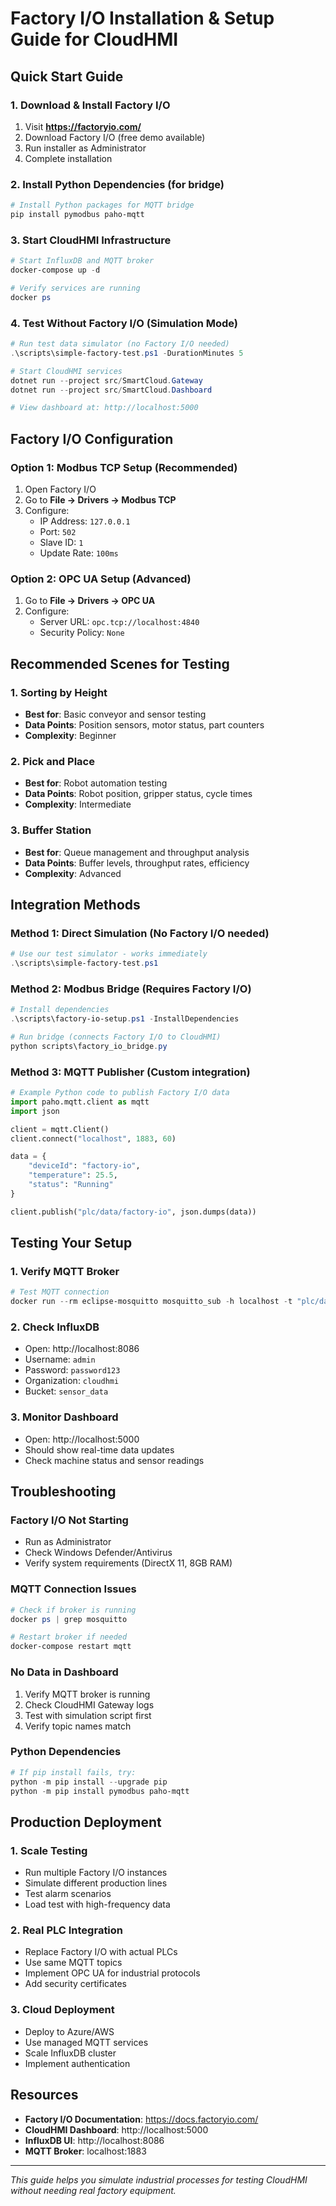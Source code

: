 # Factory I/O Installation & Setup Guide for CloudHMI

## Quick Start Guide

### 1. Download & Install Factory I/O
1. Visit **https://factoryio.com/**
2. Download Factory I/O (free demo available)
3. Run installer as Administrator
4. Complete installation

### 2. Install Python Dependencies (for bridge)
```powershell
# Install Python packages for MQTT bridge
pip install pymodbus paho-mqtt
```

### 3. Start CloudHMI Infrastructure
```powershell
# Start InfluxDB and MQTT broker
docker-compose up -d

# Verify services are running
docker ps
```

### 4. Test Without Factory I/O (Simulation Mode)
```powershell
# Run test data simulator (no Factory I/O needed)
.\scripts\simple-factory-test.ps1 -DurationMinutes 5

# Start CloudHMI services
dotnet run --project src/SmartCloud.Gateway
dotnet run --project src/SmartCloud.Dashboard

# View dashboard at: http://localhost:5000
```

## Factory I/O Configuration

### Option 1: Modbus TCP Setup (Recommended)
1. Open Factory I/O
2. Go to **File → Drivers → Modbus TCP**
3. Configure:
   - IP Address: `127.0.0.1`
   - Port: `502`
   - Slave ID: `1`
   - Update Rate: `100ms`

### Option 2: OPC UA Setup (Advanced)
1. Go to **File → Drivers → OPC UA**
2. Configure:
   - Server URL: `opc.tcp://localhost:4840`
   - Security Policy: `None`

## Recommended Scenes for Testing

### 1. Sorting by Height
- **Best for**: Basic conveyor and sensor testing
- **Data Points**: Position sensors, motor status, part counters
- **Complexity**: Beginner

### 2. Pick and Place
- **Best for**: Robot automation testing
- **Data Points**: Robot position, gripper status, cycle times
- **Complexity**: Intermediate

### 3. Buffer Station
- **Best for**: Queue management and throughput analysis
- **Data Points**: Buffer levels, throughput rates, efficiency
- **Complexity**: Advanced

## Integration Methods

### Method 1: Direct Simulation (No Factory I/O needed)
```powershell
# Use our test simulator - works immediately
.\scripts\simple-factory-test.ps1
```

### Method 2: Modbus Bridge (Requires Factory I/O)
```powershell
# Install dependencies
.\scripts\factory-io-setup.ps1 -InstallDependencies

# Run bridge (connects Factory I/O to CloudHMI)
python scripts\factory_io_bridge.py
```

### Method 3: MQTT Publisher (Custom integration)
```python
# Example Python code to publish Factory I/O data
import paho.mqtt.client as mqtt
import json

client = mqtt.Client()
client.connect("localhost", 1883, 60)

data = {
    "deviceId": "factory-io",
    "temperature": 25.5,
    "status": "Running"
}

client.publish("plc/data/factory-io", json.dumps(data))
```

## Testing Your Setup

### 1. Verify MQTT Broker
```powershell
# Test MQTT connection
docker run --rm eclipse-mosquitto mosquitto_sub -h localhost -t "plc/data/factory-io" -C 5
```

### 2. Check InfluxDB
- Open: http://localhost:8086
- Username: `admin`
- Password: `password123`
- Organization: `cloudhmi`
- Bucket: `sensor_data`

### 3. Monitor Dashboard
- Open: http://localhost:5000
- Should show real-time data updates
- Check machine status and sensor readings

## Troubleshooting

### Factory I/O Not Starting
- Run as Administrator
- Check Windows Defender/Antivirus
- Verify system requirements (DirectX 11, 8GB RAM)

### MQTT Connection Issues
```powershell
# Check if broker is running
docker ps | grep mosquitto

# Restart broker if needed
docker-compose restart mqtt
```

### No Data in Dashboard
1. Verify MQTT broker is running
2. Check CloudHMI Gateway logs
3. Test with simulation script first
4. Verify topic names match

### Python Dependencies
```powershell
# If pip install fails, try:
python -m pip install --upgrade pip
python -m pip install pymodbus paho-mqtt
```

## Production Deployment

### 1. Scale Testing
- Run multiple Factory I/O instances
- Simulate different production lines
- Test alarm scenarios
- Load test with high-frequency data

### 2. Real PLC Integration
- Replace Factory I/O with actual PLCs
- Use same MQTT topics
- Implement OPC UA for industrial protocols
- Add security certificates

### 3. Cloud Deployment
- Deploy to Azure/AWS
- Use managed MQTT services
- Scale InfluxDB cluster
- Implement authentication

## Resources

- **Factory I/O Documentation**: https://docs.factoryio.com/
- **CloudHMI Dashboard**: http://localhost:5000
- **InfluxDB UI**: http://localhost:8086
- **MQTT Broker**: localhost:1883

---
*This guide helps you simulate industrial processes for testing CloudHMI without needing real factory equipment.*
